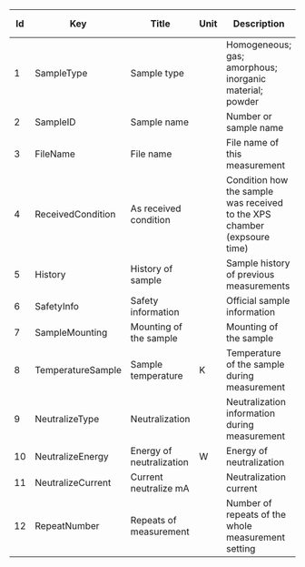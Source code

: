 |Id  | Key                 | Title                     | Unit | Description                                                                       | Type    | Occ | Allowed values |
|---- | ------------------- | ------------------------- | ---- | --------------------------------------------------------------------------------- | ------- | -------- | ------------- |
| 1 | SampleType | Sample type  |  | Homogeneous; gas; amorphous; inorganic material; powder | string | 1 |  | 
| 2 | SampleID | Sample name |  | Number or sample name | string | 0-1 |  | 
| 3 | FileName | File name |  | File name of this measurement | string | 1 |  | 
| 4 | ReceivedCondition | As received condition |  | Condition how the sample was received to the XPS chamber (expsoure time) | string | 1 |  | 
| 5 | History | History of sample |  | Sample history of previous measurements | string | 1 |  | 
| 6 | SafetyInfo | Safety information |  | Official sample information | string | 1 |  | 
| 7 | SampleMounting | Mounting of the sample |  | Mounting of the sample | string | 1 |  | 
| 8 | TemperatureSample | Sample temperature | K | Temperature of the sample during measurement | number | 1 |  | 
| 9 | NeutralizeType | Neutralization |  | Neutralization information during measurement | string | 1 |  | 
| 10 | NeutralizeEnergy | Energy of neutralization | W | Energy of neutralization  | number | 1 |  | 
| 11 | NeutralizeCurrent | Current neutralize mA|  | Neutralization current | string | 1 |  | 
| 12 | RepeatNumber | Repeats of measurement |  | Number of repeats of the whole measurement setting | number | 1 |  | 